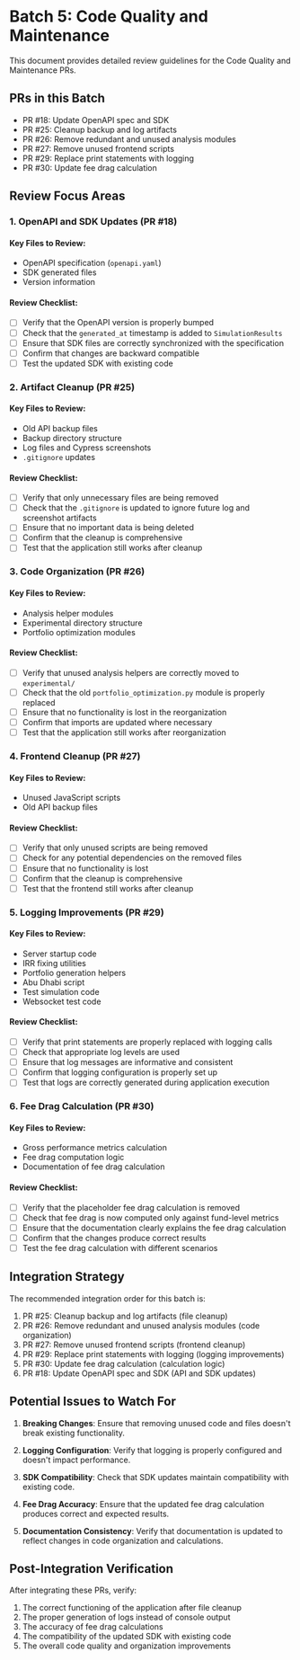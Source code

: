 # Batch 5: Code Quality and Maintenance

This document provides detailed review guidelines for the Code Quality and Maintenance PRs.

## PRs in this Batch

- PR #18: Update OpenAPI spec and SDK
- PR #25: Cleanup backup and log artifacts
- PR #26: Remove redundant and unused analysis modules
- PR #27: Remove unused frontend scripts
- PR #29: Replace print statements with logging
- PR #30: Update fee drag calculation

## Review Focus Areas

### 1. OpenAPI and SDK Updates (PR #18)

#### Key Files to Review:
- OpenAPI specification (`openapi.yaml`)
- SDK generated files
- Version information

#### Review Checklist:
- [ ] Verify that the OpenAPI version is properly bumped
- [ ] Check that the `generated_at` timestamp is added to `SimulationResults`
- [ ] Ensure that SDK files are correctly synchronized with the specification
- [ ] Confirm that changes are backward compatible
- [ ] Test the updated SDK with existing code

### 2. Artifact Cleanup (PR #25)

#### Key Files to Review:
- Old API backup files
- Backup directory structure
- Log files and Cypress screenshots
- `.gitignore` updates

#### Review Checklist:
- [ ] Verify that only unnecessary files are being removed
- [ ] Check that the `.gitignore` is updated to ignore future log and screenshot artifacts
- [ ] Ensure that no important data is being deleted
- [ ] Confirm that the cleanup is comprehensive
- [ ] Test that the application still works after cleanup

### 3. Code Organization (PR #26)

#### Key Files to Review:
- Analysis helper modules
- Experimental directory structure
- Portfolio optimization modules

#### Review Checklist:
- [ ] Verify that unused analysis helpers are correctly moved to `experimental/`
- [ ] Check that the old `portfolio_optimization.py` module is properly replaced
- [ ] Ensure that no functionality is lost in the reorganization
- [ ] Confirm that imports are updated where necessary
- [ ] Test that the application still works after reorganization

### 4. Frontend Cleanup (PR #27)

#### Key Files to Review:
- Unused JavaScript scripts
- Old API backup files

#### Review Checklist:
- [ ] Verify that only unused scripts are being removed
- [ ] Check for any potential dependencies on the removed files
- [ ] Ensure that no functionality is lost
- [ ] Confirm that the cleanup is comprehensive
- [ ] Test that the frontend still works after cleanup

### 5. Logging Improvements (PR #29)

#### Key Files to Review:
- Server startup code
- IRR fixing utilities
- Portfolio generation helpers
- Abu Dhabi script
- Test simulation code
- Websocket test code

#### Review Checklist:
- [ ] Verify that print statements are properly replaced with logging calls
- [ ] Check that appropriate log levels are used
- [ ] Ensure that log messages are informative and consistent
- [ ] Confirm that logging configuration is properly set up
- [ ] Test that logs are correctly generated during application execution

### 6. Fee Drag Calculation (PR #30)

#### Key Files to Review:
- Gross performance metrics calculation
- Fee drag computation logic
- Documentation of fee drag calculation

#### Review Checklist:
- [ ] Verify that the placeholder fee drag calculation is removed
- [ ] Check that fee drag is now computed only against fund-level metrics
- [ ] Ensure that the documentation clearly explains the fee drag calculation
- [ ] Confirm that the changes produce correct results
- [ ] Test the fee drag calculation with different scenarios

## Integration Strategy

The recommended integration order for this batch is:

1. PR #25: Cleanup backup and log artifacts (file cleanup)
2. PR #26: Remove redundant and unused analysis modules (code organization)
3. PR #27: Remove unused frontend scripts (frontend cleanup)
4. PR #29: Replace print statements with logging (logging improvements)
5. PR #30: Update fee drag calculation (calculation logic)
6. PR #18: Update OpenAPI spec and SDK (API and SDK updates)

## Potential Issues to Watch For

1. **Breaking Changes**: Ensure that removing unused code and files doesn't break existing functionality.

2. **Logging Configuration**: Verify that logging is properly configured and doesn't impact performance.

3. **SDK Compatibility**: Check that SDK updates maintain compatibility with existing code.

4. **Fee Drag Accuracy**: Ensure that the updated fee drag calculation produces correct and expected results.

5. **Documentation Consistency**: Verify that documentation is updated to reflect changes in code organization and calculations.

## Post-Integration Verification

After integrating these PRs, verify:

1. The correct functioning of the application after file cleanup
2. The proper generation of logs instead of console output
3. The accuracy of fee drag calculations
4. The compatibility of the updated SDK with existing code
5. The overall code quality and organization improvements
